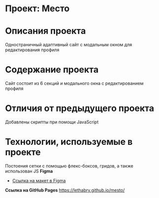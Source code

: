 # Проект: Место

# Описания проекта
Одностраничный адаптивный сайт с модальным окном для редактирования профиля

# Содержание проекта
Cайт состоит из 6 секций и модального окна с редактированием профиля

# Отличия от предыдущего проекта
Добавлены скрипты при помощи JavaScript

# Технологии, используемые в проекте
Постоения сетки с помощью флекс-боксов, гридов, а также использован JS
**Figma**
* [Ссылка на макет в Figma](https://www.figma.com/file/2cn9N9jSkmxD84oJik7xL7/JavaScript.-Sprint-4?node-id=0%3A1)

**Ссылка на GitHub Pages**
https://lethabry.github.io/mesto/